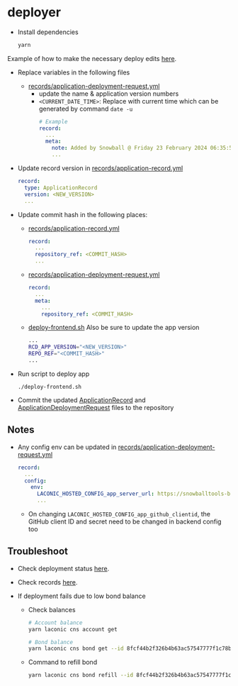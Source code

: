 # deployer

- Install dependencies
  ```bash
  yarn
  ```

Example of how to make the necessary deploy edits [here](https://github.com/snowball-tools/snowballtools-base/pull/131/files).

- Replace variables in the following files
  - [records/application-deployment-request.yml](records/application-deployment-request.yml)
    - update the name & application version numbers
    - `<CURRENT_DATE_TIME>`: Replace with current time which can be generated by command `date -u`
      ```yml
      # Example
      record:
        ...
        meta:
          note: Added by Snowball @ Friday 23 February 2024 06:35:50 AM UTC
          ...
      ```

- Update record version in [records/application-record.yml](records/application-record.yml)
  ```yml
  record:
    type: ApplicationRecord
    version: <NEW_VERSION>
    ...
  ```

- Update commit hash in the following places:
  - [records/application-record.yml](records/application-record.yml)
    ```yml
    record:
      ...
      repository_ref: <COMMIT_HASH>
      ...
    ```
  - [records/application-deployment-request.yml](records/application-deployment-request.yml)
    ```yml
    record:
      ...
      meta:
        ...
        repository_ref: <COMMIT_HASH>
    ```
  - [deploy-frontend.sh](deploy-frontend.sh)
    Also be sure to update the app version
    ```bash
    ...
    RCD_APP_VERSION="<NEW_VERSION>"
    REPO_REF="<COMMIT_HASH>"
    ...
    ```

- Run script to deploy app
  ```
  ./deploy-frontend.sh
  ```

- Commit the updated [ApplicationRecord](records/application-record.yml) and [ApplicationDeploymentRequest](records/application-deployment-request.yml) files to the repository

## Notes

- Any config env can be updated in [records/application-deployment-request.yml](records/application-deployment-request.yml)
  ```yml
  record:
    ...
    config:
      env:
        LACONIC_HOSTED_CONFIG_app_server_url: https://snowballtools-base-api-001.apps.snowballtools.com
        ...
  ```
  - On changing `LACONIC_HOSTED_CONFIG_app_github_clientid`, the GitHub client ID and secret need to be changed in backend config too

## Troubleshoot

- Check deployment status [here](https://console.laconic.com/deployer).
- Check records [here](https://console.laconic.com/#/registry).

- If deployment fails due to low bond balance
  - Check balances
    ```bash
    # Account balance
    yarn laconic cns account get

    # Bond balance
    yarn laconic cns bond get --id 8fcf44b2f326b4b63ac57547777f1c78b7d494e5966e508f09001af53cb440ac
    ```
  - Command to refill bond
    ```bash
    yarn laconic cns bond refill --id 8fcf44b2f326b4b63ac57547777f1c78b7d494e5966e508f09001af53cb440ac --type aphoton --quantity 10000000
    ```
